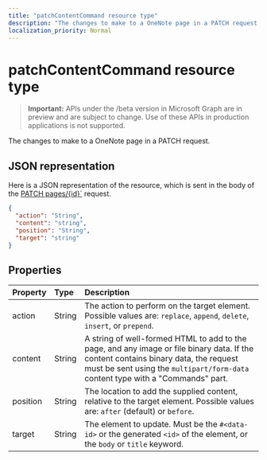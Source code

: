 ```yaml
---
title: "patchContentCommand resource type"
description: "The changes to make to a OneNote page in a PATCH request."
localization_priority: Normal
---
```


# patchContentCommand resource type

> **Important:** APIs under the /beta version in Microsoft Graph are in preview and are subject to change. Use of these APIs in production applications is not supported.

The changes to make to a OneNote page in a PATCH request.

## JSON representation

Here is a JSON representation of the resource, which is sent in the body of the [PATCH pages/{id}`](../api/page-update.md) request. 

<!-- {
  "blockType": "resource",
  "optionalProperties": [

  ],
  "@odata.type": "microsoft.graph.onenotePatchContentCommand"
}-->

```json
{
  "action": "String",
  "content": "string",
  "position": "String",
  "target": "string"
}

```

## Properties
| Property	   | Type	|Description|
|:---------------|:--------|:----------|
|action|String|The action to perform on the target element. Possible values are: `replace`, `append`, `delete`, `insert`, or `prepend`.|
|content|String|A string of well-formed HTML to add to the page, and any image or file binary data. If the content contains binary data, the request must be sent using the `multipart/form-data` content type with a "Commands" part. |
|position|String|The location to add the supplied content, relative to the target element. Possible values are: `after` (default) or `before`.|
|target|String|The element to update. Must be the `#<data-id>` or the generated `<id>` of the element, or the `body` or `title` keyword.|

<!-- uuid: 8fcb5dbc-d5aa-4681-8e31-b001d5168d79
2015-10-25 14:57:30 UTC -->
<!-- {
  "type": "#page.annotation",
  "description": "patchContentCommand resource",
  "keywords": "",
  "section": "documentation",
  "tocPath": ""
}-->
